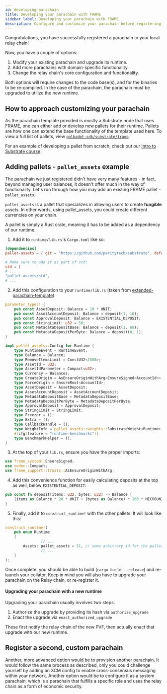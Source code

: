 ```yaml
---
id: developing-parachain
title: Developing your parachain with FRAME
sidebar_label: Developing your parachain with FRAME
description: Configure and customize your parachain before registering it on the relay chain.
---
```


Congratulations, you have successfully registered a parachain to your local relay chain!

Now, you have a couple of options:

1.  Modify your existing parachain and upgrade its runtime.
2.  Add more parachains with domain-specific functionality.
3.  Change the relay chain's core configuration and functionality.

Both options will require changes to the code base(s), and for the binaries to be re-compiled. In
the case of the parachain, the parachain must be upgraded to utilize the new runtime.

## How to approach customizing your parachain

As the parachain template provided is mostly a Substrate node that uses FRAME, one can either add or
develop new pallets for their runtime. Pallets are how one can extend the base functionality of the
template used here. To view a full list of pallets, view
[`polkadot-sdk/substrate/frame`](https://github.com/paritytech/polkadot-sdk/tree/master/substrate/frame).

For an example of developing a pallet from scratch, check out our
[Intro to Substrate course](../../../introsubstrate.md).

## Adding pallets - `pallet_assets` example

The parachain we just registered didn't have very many features - in fact, beyond managing user
balances, it doesn't offer much in the way of functionality. Let's run through how you may add an
existing FRAME pallet - `pallet_assets`.

`pallet_assets` is a pallet that specializes in allowing users to create **fungible** assets. In
other words, using pallet_assets, you could create different currencies on your chain.

A pallet is simply a Rust crate, meaning it has to be added as a dependency of our runtime.

1. Add it to `runtime/lib.rs`'s `Cargo.toml` like so:

```toml
[dependencies]
pallet-assets = { git = "https://github.com/paritytech/substrate", default-features = false, branch = "polkadot-v1.0.0" }

# Make sure to add it as part of std:
std = [
# ...
"pallet-assets/std",
# ...
```

2. Add this configuration to your `runtime/lib.rs` (taken from
   [extended-parachain-template](https://github.com/paritytech/extended-parachain-template)):

```rust
parameter_types! {
    pub const AssetDeposit: Balance = 10 * UNIT;
    pub const AssetAccountDeposit: Balance = deposit(1, 16);
    pub const ApprovalDeposit: Balance = EXISTENTIAL_DEPOSIT;
    pub const StringLimit: u32 = 50;
    pub const MetadataDepositBase: Balance = deposit(1, 68);
    pub const MetadataDepositPerByte: Balance = deposit(0, 1);
}

impl pallet_assets::Config for Runtime {
    type RuntimeEvent = RuntimeEvent;
    type Balance = Balance;
    type RemoveItemsLimit = ConstU32<1000>;
    type AssetId = u32;
    type AssetIdParameter = Compact<u32>;
    type Currency = Balances;
    type CreateOrigin = AsEnsureOriginWithArg<EnsureSigned<AccountId>>;
    type ForceOrigin = EnsureRoot<AccountId>;
    type AssetDeposit = AssetDeposit;
    type AssetAccountDeposit = AssetAccountDeposit;
    type MetadataDepositBase = MetadataDepositBase;
    type MetadataDepositPerByte = MetadataDepositPerByte;
    type ApprovalDeposit = ApprovalDeposit;
    type StringLimit = StringLimit;
    type Freezer = ();
    type Extra = ();
    type CallbackHandle = ();
    type WeightInfo = pallet_assets::weights::SubstrateWeight<Runtime>;
    #[cfg(feature = "runtime-benchmarks")]
    type BenchmarkHelper = ();
}
```

3. At the top of your `lib.rs`, ensure you have the proper imports:

```rust
use frame_system::EnsureSigned;
use codec::Compact;
use frame_support::traits::AsEnsureOriginWithArg;
```

4. Add this convenience function for easily calculating deposits at the top as well, below
   `EXISTENTIAL_DEPOSIT`:

```rust
pub const fn deposit(items: u32, bytes: u32) -> Balance {
    (items as Balance * 20 * UNIT + (bytes as Balance) * 100 * MICROUNIT) / 100
}
```

5. Finally, add it to `construct_runtime!` with the other pallets. It will look like this:

```rust
construct_runtime!(
    pub enum Runtime
    {
                // ...
        Assets: pallet_assets = 51, // some arbitrary id for the pallet
                // ...
    }
);
```

Once complete, you should be able to build (`cargo build --release`) and re-launch your collator.
Keep in mind you will also have to upgrade your parachain on the Relay chain, or re-register it.

#### Upgrading your parachain with a new runtime

Upgrading your parachain usually involves two steps:

1. Authorize the upgrade by providing its hash via `authorize_upgrade`
2. Enact the upgrade via `enact_authorized_upgrade`

These first notify the relay chain of the new PVF, then actually enact that upgrade with our new
runtime.

## Register a second, custom parachain

Another, more advanced option would be to provision another parachain. It would follow the same
process as described, only you could challenge yourself by adding an XCM config to enable
cross-consensus messaging within your network. Another option would be to configure it as a system
parachain, which is a parachain that fulfills a specific role and uses the relay chain as a form of
economic security.
